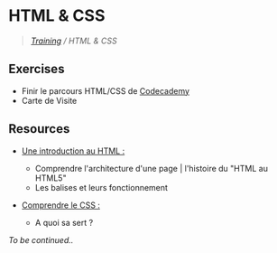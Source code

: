 # HTML & CSS

>_[Training](https://github.com/simplonco/training) / HTML & CSS_

## Exercises

 * Finir le parcours HTML/CSS de [Codecademy](http://codecademy.com)
 * Carte de Visite

## Resources

 * [Une introduction au HTML :](https://developer.mozilla.org/fr/docs/Web/Guide/HTML/Introduction)
   * Comprendre l'architecture d'une page | l'histoire du "HTML au HTML5"
   * Les balises et leurs fonctionnement

* [Comprendre le CSS :](https://docs.webplatform.org/wiki/css/tutorials) 
  * A quoi sa sert ?

_To be continued.._
